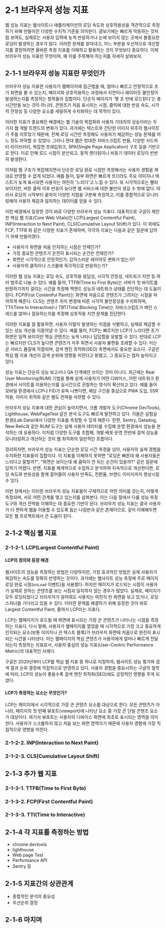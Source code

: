 # 2-1 브라우저 성능 지표

웹 성능 지표는 웹사이트나 애플리케이션의 로딩 속도와 상호작용성을 객관적으로 측정하기 위해 만들어진 다양한 수치적 기준을 의미한다. 겉보기에는 빠르게 작동하는 것처럼 보여도, 실제로는 사용자 입력에 늦게 반응하거나 눈에 보이지 않는 곳에서 불필요한 로딩이 발생하는 경우가 많다. 이러한 문제를 찾아내고, 어느 부분을 우선적으로 개선할지를 결정하려면 올바른 측정 지표를 이해하고 활용하는 것이 무엇보다 중요하다. 이제 브라우저 성능 지표란 무엇이며, 왜 이를 주목해야 하는지를 자세히 살펴보자.

## 2-1-1 브라우저 성능 지표란 무엇인가

브라우저 성능 지표란 사용자가 웹페이지에 접근했을 때, 얼마나 빠르고 안정적으로 초기 화면을 볼 수 있는지, 페이지와 상호작용하는 과정에서 지연이나 레이아웃 불안정이 발생하는지를 측정하는 항목들의 집합이다. 단순히 페이지가 '몇 초 만에 로드된다'는 총시간만을 보는 것이 아니라, 콘텐츠가 처음 표시되는 시점, 클릭에 대한 반응 속도, 시각적 안정성 등 다양한 요소를 세밀하게 수치화하는 데 목적이 있다.

이러한 지표가 중요해진 배경에는 웹 기술의 복잡화와 사용자 기대치의 상승이라는 두 가지 웹 개발 트렌드의 변화가 있다. 과거에는 텍스트와 간단한 이미지 위주의 웹사이트가 주를 이루었기 때문에, 전체 로딩 시간만 측정해도 사용자가 체감하는 성능 문제를 어느 정도 파악할 수 있었다. 그러나 현대 웹은 방대한 자바스크립트 번들, 다양한 서드파티 라이브러리, 복잡한 프레임워크, SPA(Single Page Application) 구조 등을 기반으로 한다. 이로 인해 로드 시점이 분산되고, 동적 렌더링이나 비동기 데이터 로딩이 빈번히 발생한다.

이처럼 웹 구조가 복잡해지면서 단순한 로딩 완료 시점만 측정해서는 사용자 경험을 제대로 반영할 수 없게 되었다. 예를 들어, 일부 화면은 빠르게 뜨더라도 주요 이미지나 텍스트가 늦게 표시되면 사용자는 여전히 '느리다'고 느낄 수 있다. 또 시각적으로는 빨라 보이지만, 버튼 클릭 이후 반응이 늦다면 웹 서비스에 대한 불만이 생길 수 밖에 없다. 따라서 로딩의 시작부터 끝까지 다양한 지점을 구분해 측정하고, 이를 종합적으로 모니터링해야 사용자 체감과 일치하는 데이터를 얻을 수 있다.

이런 배경에서 등장한 것이 바로 다양한 브라우저 성능 지표다. 대표적으로 구글이 제안한 핵심 웹 지표(Core Web Vitals)인 LCP(Largest Contentful Paint), INP(Interaction to Next Paint), CLS(Cumulative Layout Shift)가 있다. 이 외에도 FCP, TTFB 와 같은 다양한 지표가 존재하며, 각각의 지표는 다음과 같은 질문에 답하기 위해 만들어졌다.

- 사용자가 화면을 처음 인지하는 시점은 언제인가?
- 가장 중요한 콘텐츠가 온전히 표시되는 순간은 언제인가?
- 화면은 시각적으로 안정적인가, 갑작스러운 레이아웃 변화가 없는가?
- 사용자의 클릭이나 스크롤에 즉각적으로 반응하는가?

이러한 웹 성능 지표는 로딩 속도, 상호작용 응답성, 시각적 안정성, 네트워크 지연 등 여러 범주로 나눌 수 있다. 예를 들어, TTFB(Time to First Byte)는 서버가 첫 바이트를 반환하기까지 걸리는 시간을 측정해 백엔드 성능과 네트워크 상태를 진단하는 데 도움이 된다. FCP(First Contentful Paint)는 화면에 처음으로 콘텐츠가 그려지는 시점을 파악하게 해준다. CLS는 콘텐츠 위치 변경에 따른 시각적 불안정성을 수치화하며, TTI(Time to Interactive)나 TBT(Total Blocking Time)는 자바스크립트가 메인 스레드를 얼마나 점유하는지를 측정해 상호작용 지연 문제를 진단한다.

이러한 지표를 잘 활용하면, 사용자 이탈이 발생하는 지점을 식별하고, 실제로 체감할 수 있는 성능 개선을 이끌어낼 수 있다. 예를 들어, FCP는 빠르지만 LCP가 느리다면 초기 화면은 일찍 보이지만 핵심 콘텐츠는 늦게 나타나 답답함을 유발할 수 있다. 반대로 LCP는 빠르지만 CLS가 높다면 콘텐츠가 자주 튀면서 사용자 불편을 초래할 수 있다. 이는 곧 서비스 품질에 직결되며, 검색 엔진 최적화(SEO) 측면에서도 중요한 요소다. 구글은 핵심 웹 지표 개선이 검색 순위에 영향을 미친다고 밝혔고, 그 중요도는 점차 높아지고 있다.

성능 지표는 단순히 성능 보고서나 QA 단계에만 쓰이는 것이 아니다. 최근에는 Real User Monitoring(RUM) 기법을 통해 실제 사용자가 어떤 디바이스, 어떤 네트워크 환경에서 사이트를 이용하는지를 실시간으로 관찰하는 방식이 확산되고 있다. 예를 들어 모바일 환경에서 LCP나 FID가 유독 나쁘다면, 해당 구간을 중심으로 PWA 도입, SSR 적용, 이미지 최적화 같은 별도 전략을 마련할 수 있다.

브라우저 성능 지표에 대한 관심이 높아지면서, 크롬 개발자 도구(Chrome DevTools), Lighthouse, WebPageTest 같은 분석 도구도 빠르게 발전하고 있다. 이들은 실험실 환경(Lab Data)에서 다양한 지표를 측정할 수 있게 해준다. 한편, Sentry, Datadog, New Relic과 같은 RUM 도구는 실제 사용자 데이터를 수집해 운영 환경에서 성능을 분석하는 데 유용하다. 이처럼 다양한 도구를 조합해, 개발·배포·운영 전반에 걸쳐 성능을 모니터링하고 개선하는 것이 웹 최적화의 일반적인 흐름이다.

정리하자면, 브라우저 성능 지표는 단순한 로딩 시간 측정을 넘어, 사용자의 실제 경험을 수치화한 지표들의 집합이다. 이 지표를 이해하지 못하면 "로딩은 빠른데 왜 사용자들은 느리다고 말할까?", "화면은 보이는데 왜 클릭이 안 되는 순간이 있을까?" 같은 질문에 답하기 어렵다. 반면, 지표를 체계적으로 수집하고 분석하며 지속적으로 개선한다면, 로딩 속도와 반응성을 함께 끌어올려 사용자 만족도, 전환율, 브랜드 이미지까지 향상시킬 수 있다.

이번 장에서는 이러한 브라우저 성능 지표들이 구체적으로 어떤 의미를 갖는지, 어떻게 측정되며, 서로 어떤 관계를 맺고 있는지를 살펴본다. 이는 다음 절에서 다룰 성능 측정 도구와 개선 전략을 이해하는 데 중요한 기반이 된다. 브라우저 성능 지표는 결국 사용자가 더 편하게 웹을 이용할 수 있도록 돕는 나침반과 같은 존재이므로, 깊이 이해해두면 모든 웹 프로젝트에서 큰 도움이 된다.

## 2-1-2 핵심 웹 지표

### 2-1-2-1. LCP(Largest Contentful Paint)

#### LCP의 정의와 등장 배경

웹사이트의 성능을 측정하는 방법은 다양하지만, 가장 효과적인 방법은 실제 사용자가 체감하는 속도를 정확히 반영하는 것이다. 과거에는 웹사이트 성능 측정에 주로 페이지 로딩 완료 시점(`onLoad` 이벤트)을 사용했다. 하지만 페이지가 로드되는 시점이 사용자가 실제로 원하는 콘텐츠를 보는 시점과 일치하지 않는 경우가 많았다. 실제로, 페이지가 모두 로딩되었다고 브라우저가 알려줘도 사용자는 여전히 빈 화면을 보고 있거나, 로딩 스피너를 기다리고 있을 수 있다. 이러한 문제를 해결하기 위해 등장한 것이 바로 Largest Contentful Paint, 줄여서 LCP라는 지표다.

LCP는 웹페이지가 로드될 때 화면에 표시되는 가장 큰 콘텐츠가 나타나는 시점을 측정하는 지표다. 다시 말해, 사용자가 웹페이지를 열었을 때 시각적으로 가장 크고 중요하게 인지되는 요소(보통 이미지나 큰 텍스트 블록)가 브라우저 화면에 처음으로 완전히 표시되는 시간을 나타낸다. 이는 웹페이지의 핵심 콘텐츠가 사용자에게 얼마나 빠르게 전달되는지 측정하는 지표로서, 사용자 중심의 성능 지표(User-Centric Performance Metric)의 대표적인 사례다.

구글은 2020년부터 LCP를 핵심 웹 지표 중 하나로 지정하여, 웹사이트 성능 평가와 검색 결과 순위 결정에 직접적으로 반영하고 있다. 사용자 경험을 중요시하는 구글의 철학에 따라, LCP의 성능이 좋을수록 검색 엔진 최적화(SEO)에도 긍정적인 영향을 주게 되었다.

#### LCP가 측정하는 요소는 무엇인가?

LCP는 페이지에서 시각적으로 가장 큰 콘텐츠 요소를 대상으로 한다. 모든 콘텐츠가 아니라, 페이지의 첫 번째 뷰포트(viewport)에 나타난 요소 중 가장 큰 단일 콘텐츠 요소가 대상이다. 여기서 뷰포트는 사용자의 디바이스 화면에 최초로 표시되는 영역을 의미한다. 사용자가 스크롤하지 않고 처음 보는 화면 영역이기 때문에 사용자 경험에 가장 직접적으로 영향을 미친다.

### 2-1-2-2. INP(Interaction to Next Paint)

### 2-1-2-3. CLS(Cumulative Layout Shift)

## 2-1-3 추가 웹 지표

### 2-1-3-1. TTFB(Time to First Byte)

### 2-1-3-2. FCP(First Contentful Paint)

### 2-1-3-3. TTI(Time to Interactive)

## 2-1-4 각 지표를 측정하는 방법

- chrome devtools
- lighthouse
- Web page Test
- Performance API
- Sentry 등

## 2-1-5 지표간의 상관관계

- 종합적인 분석의 중요성
- 우선순위 결정

## 2-1-6 마치며
